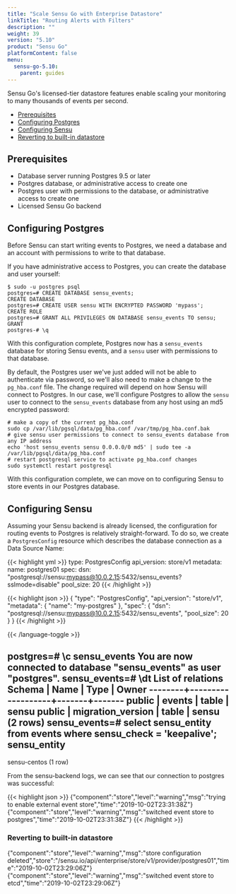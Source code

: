 ```yaml
---
title: "Scale Sensu Go with Enterprise Datastore"
linkTitle: "Routing Alerts with Filters"
description: ""
weight: 39
version: "5.10"
product: "Sensu Go"
platformContent: false
menu:
  sensu-go-5.10:
    parent: guides
---
```


Sensu Go's licensed-tier datastore features enable scaling your monitoring to many thousands of events per second.

- [Prerequisites](#prerequisites)
- [Configuring Postgres](#configuring-postgres-for-sensu)
- [Configuring Sensu](#configuring-sensu-for-postgres)
- [Reverting to built-in datastore](#reverting-to-builtin-datastore)

## Prerequisites

* Database server running Postgres 9.5 or later
* Postgres database, or administrative access to create one
* Postgres user with permissions to the database, or administrative access to create one
* Licensed Sensu Go backend

## Configuring Postgres

Before Sensu can start writing events to Postgres, we need a database and an account with permissions to write to that database.

If you have administrative access to Postgres, you can create the database and user yourself:

``` shell
$ sudo -u postgres psql
postgres=# CREATE DATABASE sensu_events;
CREATE DATABASE
postgres=# CREATE USER sensu WITH ENCRYPTED PASSWORD 'mypass';
CREATE ROLE
postgres=# GRANT ALL PRIVILEGES ON DATABASE sensu_events TO sensu;
GRANT
postgres-# \q
```

With this configuration complete, Postgres now has a `sensu_events` database for storing Sensu events, and a `sensu` user with permissions to that database.

By default, the Postgres user we've just added will not be able to authenticate via password, so we'll also need to make a change to the `pg_hba.conf` file. The change required will depend on how Sensu will connect to Postgres. In our case, we'll configure Postgres to allow the `sensu` user to connect to the `sensu_events` database from any host using an md5 encrypted password:

``` shell
# make a copy of the current pg_hba.conf
sudo cp /var/lib/pgsql/data/pg_hba.conf /var/tmp/pg_hba.conf.bak
# give sensu user permissions to connect to sensu_events database from any IP address
echo 'host sensu_events sensu 0.0.0.0/0 md5' | sudo tee -a /var/lib/pgsql/data/pg_hba.conf
# restart postgresql service to activate pg_hba.conf changes
sudo systemctl restart postgresql
```

With this configuration complete, we can move on to configuring Sensu to store events in our Postgres database.

## Configuring Sensu

Assuming your Sensu backend is already licensed, the configuration for routing events to Postgres is relatively straight-forward. To do so, we create a `PostgresConfig` resource which describes the database connection as a Data Source Name:

{{< highlight yml >}}
type: PostgresConfig
api_version: store/v1
metadata:
  name: postgres01
spec:
  dsn: "postgresql://sensu:mypass@10.0.2.15:5432/sensu_events?sslmode=disable"
  pool_size: 20
{{< /highlight >}}

{{< highlight json >}}
{
  "type": "PostgresConfig",
  "api_version": "store/v1",
  "metadata": {
    "name": "my-postgres"
  },
  "spec": {
    "dsn": "postgresql://sensu:mypass@10.0.2.15:5432/sensu_events",
    "pool_size": 20
  }
}
{{< /highlight >}}

{{< /language-toggle >}}

postgres=# \c sensu_events
You are now connected to database "sensu_events" as user "postgres".
sensu_events=# \dt
             List of relations
 Schema |       Name        | Type  | Owner 
--------+-------------------+-------+-------
 public | events            | table | sensu
 public | migration_version | table | sensu
(2 rows)
sensu_events=# select sensu_entity from events where sensu_check = 'keepalive';
 sensu_entity 
--------------
 sensu-centos
(1 row)


From the sensu-backend logs, we can see that our connection to postgres was successful:

{{< highlight json >}}
{"component":"store","level":"warning","msg":"trying to enable external event store","time":"2019-10-02T23:31:38Z"}
{"component":"store","level":"warning","msg":"switched event store to postgres","time":"2019-10-02T23:31:38Z"}
{{< /highlight >}}

### Reverting to built-in datastore


{"component":"store","level":"warning","msg":"store configuration deleted","store":"/sensu.io/api/enterprise/store/v1/provider/postgres01","time":"2019-10-02T23:29:06Z"}
{"component":"store","level":"warning","msg":"switched event store to etcd","time":"2019-10-02T23:29:06Z"}
